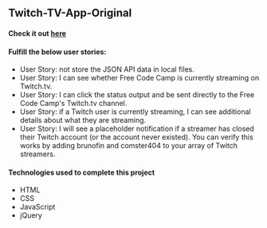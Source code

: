## Twitch-TV-App-Original
#### Check it out [here](https://c0d0er.github.io/Twitch-TV-App-Original/)

#### Fulfill the below user stories:
- User Story: not store the JSON API data in local files.
- User Story: I can see whether Free Code Camp is currently streaming on Twitch.tv.
- User Story: I can click the status output and be sent directly to the Free Code Camp's Twitch.tv channel.
- User Story: if a Twitch user is currently streaming, I can see additional details about what they are streaming.
- User Story: I will see a placeholder notification if a streamer has closed their Twitch account (or the account never existed). You can verify this works by adding brunofin and comster404 to your array of Twitch streamers.

#### Technologies used to complete this project
- HTML
- CSS
- JavaScript
- jQuery
